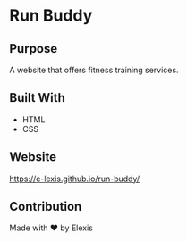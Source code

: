 # Run Buddy

## Purpose
A website that offers fitness training services.

## Built With
* HTML
* CSS

## Website
https://e-lexis.github.io/run-buddy/

## Contribution
Made with ❤️ by Elexis

